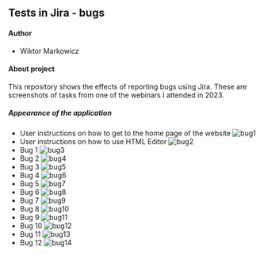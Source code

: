 ## Tests in Jira - bugs

#### Author
- Wiktor Markowicz

#### About project
This repository shows the effects of reporting bugs using Jira.
These are screenshots of tasks from one of the webinars I attended in 2023.

##### Appearance of the application
- User instructions on how to get to the home page of the website
![bug1](/image/bug1.jpg)
- User instructions on how to use HTML Editor
![bug2](/image/bug2.jpg)
- Bug 1
![bug3](/image/bug3.jpg)
- Bug 2
![bug4](/image/bug4.jpg)
- Bug 3
![bug5](/image/bug5.jpg)
- Bug 4
![bug6](/image/bug6.jpg)
- Bug 5
![bug7](/image/bug7.jpg)
- Bug 6
![bug8](/image/bug8.jpg)
- Bug 7
![bug9](/image/bug9.jpg)
- Bug 8
![bug10](/image/bug10.jpg)
- Bug 9
![bug11](/image/bug11.jpg)
- Bug 10
![bug12](/image/bug12.jpg)
- Bug 11
![bug13](/image/bug13.jpg)
- Bug 12
![bug14](/image/bug14.jpg)


